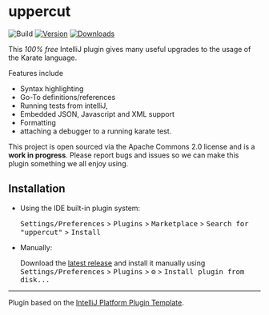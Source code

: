 # uppercut

![Build](https://github.com/rankweis/uppercut/workflows/Build/badge.svg)
[![Version](https://img.shields.io/jetbrains/plugin/v/24736.svg)](https://plugins.jetbrains.com/plugin/24736/)
[![Downloads](https://img.shields.io/jetbrains/plugin/d/24736.svg)](https://plugins.jetbrains.com/plugin/24736)

<!-- Plugin description -->
This *100% free* IntelliJ plugin gives many useful upgrades to the usage of the Karate language.

Features include 
- Syntax highlighting
- Go-To definitions/references
- Running tests from intelliJ,
- Embedded JSON, Javascript and XML support
- Formatting
- attaching a debugger to a running karate test.

This project is open sourced via the Apache Commons 2.0 license and is a **work in progress**. 
Please report bugs and issues so we can make this plugin something we all enjoy using.

<!-- Plugin description end -->

## Installation

- Using the IDE built-in plugin system:
  
  <kbd>Settings/Preferences</kbd> > <kbd>Plugins</kbd> > <kbd>Marketplace</kbd> > <kbd>Search for "uppercut"</kbd> >
  <kbd>Install</kbd>
  
- Manually:

  Download the [latest release](https://github.com/rankweis/uppercut/releases/latest) and install it manually using
  <kbd>Settings/Preferences</kbd> > <kbd>Plugins</kbd> > <kbd>⚙️</kbd> > <kbd>Install plugin from disk...</kbd>


---
Plugin based on the [IntelliJ Platform Plugin Template][template].

[template]: https://github.com/JetBrains/intellij-platform-plugin-template
[docs:plugin-description]: https://plugins.jetbrains.com/docs/intellij/plugin-user-experience.html#plugin-description-and-presentation
